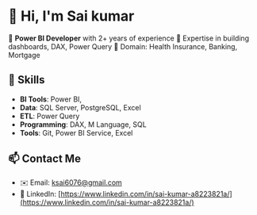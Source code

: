 # 👋 Hi, I'm Sai kumar

🔹 **Power BI Developer** with 2+ years of experience
🔹 Expertise in building dashboards, DAX, Power Query
🔹 Domain: Health Insurance, Banking, Mortgage

## 💼 Skills

* **BI Tools**: Power BI,
* **Data**: SQL Server, PostgreSQL, Excel
* **ETL**: Power Query
* **Programming**: DAX, M Language, SQL
* **Tools**: Git, Power BI Service, Excel

## 📫 Contact Me

* ✉️ Email: [ksai6076@gmail.com](mailto:ksai6076@gmail.com)
* 🔗 LinkedIn: [https://www.linkedin.com/in/sai-kumar-a8223821a/](https://www.linkedin.com/in/sai-kumar-a8223821a/)


